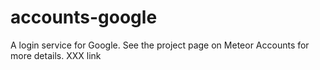 # accounts-google

A login service for Google. See the project page on Meteor Accounts for more details. XXX link